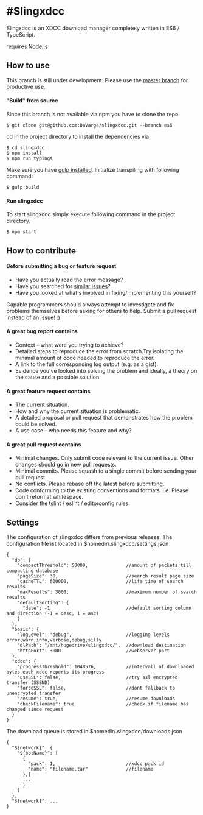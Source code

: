 #Slingxdcc
===================
Slingxdcc is an XDCC download manager completely written in ES6 / TypeScript.

requires [Node.js](http://nodejs.org)

How to use
------------
This branch is still under development. Please use the [master branch](https://github.com/DaVarga/slingxdcc/tree/master) for productive use.

#### "Build" from source

Since this branch is not available via npm you have to clone the repo.

    $ git clone git@github.com:DaVarga/slingxdcc.git --branch es6

cd in the project directory to install the dependencies via 

    $ cd slingxdcc
    $ npm install
    $ npm run typings
    
Make sure you have [gulp installed](https://github.com/gulpjs/gulp/blob/master/docs/getting-started.md).
Initialize transpiling with following command:

    $ gulp build

#### Run slingxdcc

To start slingxdcc simply execute following command in the project directory.

    $ npm start

How to contribute
------------

#### Before submitting a bug or feature request
- Have you actually read the error message?
- Have you searched for [similar issues](https://github.com/davarga/slingxdcc/search?q=Similar%20issues&type=Issues)?
- Have you looked at what's involved in fixing/implementing this yourself?

Capable programmers should always attempt to investigate and fix problems themselves before asking for others to help. Submit a pull request instead of an issue! :)

#### A great bug report contains
- Context – what were you trying to achieve?
- Detailed steps to reproduce the error from scratch.Try isolating the minimal amount of code needed to reproduce the error.
- A link to the full corresponding log output (e.g. as a gist).
- Evidence you've looked into solving the problem and ideally, a theory on the cause and a possible solution.

#### A great feature request contains
- The current situation.
- How and why the current situation is problematic.
- A detailed proposal or pull request that demonstrates how the problem could be solved.
- A use case – who needs this feature and why?

#### A great pull request contains
- Minimal changes. Only submit code relevant to the current issue. Other changes should go in new pull requests.
- Minimal commits. Please squash to a single commit before sending your pull request.
- No conflicts. Please rebase off the latest before submitting.
- Code conforming to the existing conventions and formats. i.e. Please don't reformat whitespace.
- Consider the tslint / eslint / editorconfig rules.

Settings
------------

The configuration of slingxdcc differs from previous releases. The configuration file ist located in $homedir/.slingxdcc/settings.json

    {
      "db": {
        "compactThreshold": 50000,              //amount of packets till compacting database
        "pageSize": 30,                         //search result page size
        "cacheTTL": 600000,                     //life time of search results
        "maxResults": 3000,                     //maximum number of search results
        "defaultSorting": {
          "date": -1                            //default sorting column and direction (-1 = desc, 1 = asc)
        }
      },
      "basic": {
        "logLevel": "debug",                    //logging levels error,warn,info,verbose,debug,silly
        "dlPath": "/mnt/hugedrive/slingxdcc/",  //download destination
        "httpPort": 3000                        //webserver port
      },
      "xdcc": {
        "progressThreshold": 1048576,           //intervall of downloaded bytes each xdcc reports its progress
        "useSSL": false,                        //try ssl encrypted transfer (SSEND)
        "forceSSL": false,                      //dont fallback to unencrypted transfer
        "resume": true,                         //resume downloads
        "checkFilename": true                   //check if filename has changed since request
      }
    }
    
The download queue is stored in $homedir/.slingxdcc/downloads.json

    {
      "${network}": {
        "${botName}": [
          {
            "pack": 1,                          //xdcc pack id
            "name": "filename.tar"              //filename
          },{
          ...
          }
        ]
      },
      "${network}": ...
    }
    
